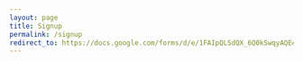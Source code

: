 ```yaml
---
layout: page
title: Signup
permalink: /signup
redirect_to: https://docs.google.com/forms/d/e/1FAIpQLSdQX_6Q0kSwqyAQEe-xbwVrEynOIHUgOzwhHPs7zqtmpOv0xw/viewform
---
```

